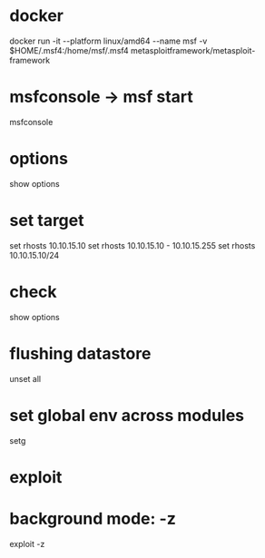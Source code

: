 # docker

docker run -it --platform linux/amd64 --name msf -v $HOME/.msf4:/home/msf/.msf4 metasploitframework/metasploit-framework

# msfconsole -> msf start

msfconsole

# options

show options

# set target

set rhosts 10.10.15.10
set rhosts 10.10.15.10 - 10.10.15.255
set rhosts 10.10.15.10/24

# check

show options

# flushing datastore

unset all

# set global env across modules

setg

# exploit

# background mode: -z

exploit -z
